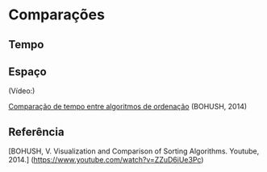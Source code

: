 # Comparações


## Tempo

## Espaço



(Vídeo:)

[Comparação de tempo entre algoritmos de ordenação](https://www.youtube.com/watch?v=ZZuD6iUe3Pc) (BOHUSH, 2014)



## Referência

[BOHUSH, V. Visualization and Comparison of Sorting Algorithms. Youtube, 2014.] (https://www.youtube.com/watch?v=ZZuD6iUe3Pc)

